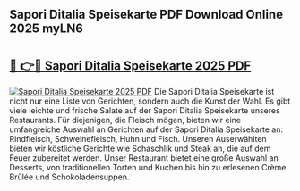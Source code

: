 ## Sapori Ditalia Speisekarte PDF Download Online 2025 myLN6

# <h2><a href="http://gce23a.nevu.top/?p=Sapori+Ditalia+Speisekarte">🔗 👉🔴 Sapori Ditalia Speisekarte 2025 PDF</a></h2>

[![Sapori Ditalia Speisekarte 2025 PDF](https://i.imgur.com/dBaPXMq.png)](http://gce23a.nevu.top/?p=Sapori+Ditalia+Speisekarte)
Die Sapori Ditalia Speisekarte ist nicht nur eine Liste von Gerichten, sondern auch die Kunst der Wahl. Es gibt viele leichte und frische Salate auf der Sapori Ditalia Speisekarte unseres Restaurants. Für diejenigen, die Fleisch mögen, bieten wir eine umfangreiche Auswahl an Gerichten auf der Sapori Ditalia Speisekarte an: Rindfleisch, Schweinefleisch, Huhn und Fisch. Unseren Auserwählten bieten wir köstliche Gerichte wie Schaschlik und Steak an, die auf dem Feuer zubereitet werden. Unser Restaurant bietet eine große Auswahl an Desserts, von traditionellen Torten und Kuchen bis hin zu erlesenen Crème Brûlée und Schokoladensuppen.
